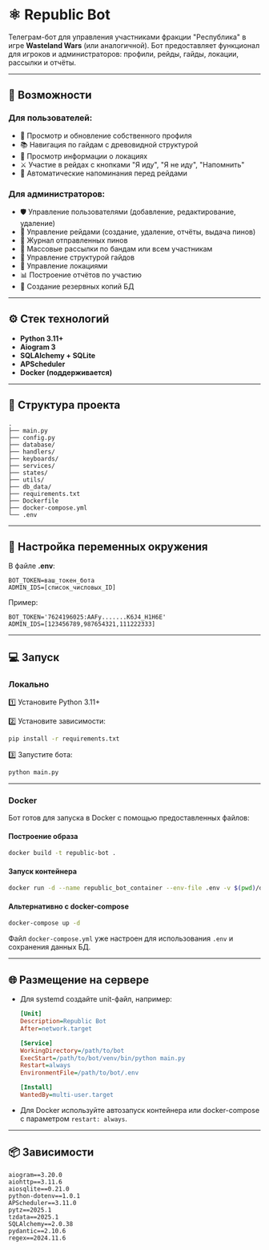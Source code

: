 
# ⚛ Republic Bot

Телеграм-бот для управления участниками фракции "Республика" в игре **Wasteland Wars** (или аналогичной). Бот предоставляет функционал для игроков и администраторов: профили, рейды, гайды, локации, рассылки и отчёты.

---

## 🚀 Возможности

### Для пользователей:
- 👤 Просмотр и обновление собственного профиля
- 📚 Навигация по гайдам с древовидной структурой
- 📍 Просмотр информации о локациях
- ⚔ Участие в рейдах с кнопками "Я иду", "Я не иду", "Напомнить"
- 🔔 Автоматические напоминания перед рейдами

### Для администраторов:
- 🛡 Управление пользователями (добавление, редактирование, удаление)
- 📅 Управление рейдами (создание, удаление, отчёты, выдача пинов)
- 📒 Журнал отправленных пинов
- 📢 Массовые рассылки по бандaм или всем участникам
- 📘 Управление структурой гайдов
- 📍 Управление локациями
- 📊 Построение отчётов по участию
- 💾 Создание резервных копий БД

---

## ⚙️ Стек технологий

- **Python 3.11+**
- **Aiogram 3**
- **SQLAlchemy + SQLite**
- **APScheduler**
- **Docker (поддерживается)**

---

## 📂 Структура проекта

```
.
├── main.py
├── config.py
├── database/
├── handlers/
├── keyboards/
├── services/
├── states/
├── utils/
├── db_data/
├── requirements.txt
├── Dockerfile
├── docker-compose.yml
└── .env
```

---

## 🔑 Настройка переменных окружения

В файле **.env**:
```
BOT_TOKEN=ваш_токен_бота
ADMIN_IDS=[список_числовых_ID]
```
Пример:
```
BOT_TOKEN='7624196025:AAFy.......K6J4_H1H6E'
ADMIN_IDS=[123456789,987654321,111222333]
```

---

## 💻 Запуск

### Локально

1️⃣ Установите Python 3.11+

2️⃣ Установите зависимости:
```bash
pip install -r requirements.txt
```

3️⃣ Запустите бота:
```bash
python main.py
```

---

### Docker

Бот готов для запуска в Docker с помощью предоставленных файлов:

#### Построение образа
```bash
docker build -t republic-bot .
```

#### Запуск контейнера
```bash
docker run -d --name republic_bot_container --env-file .env -v $(pwd)/db_data:/app/db_data republic-bot
```

#### Альтернативно с docker-compose
```bash
docker-compose up -d
```

Файл `docker-compose.yml` уже настроен для использования `.env` и сохранения данных БД.

---

## 🌐 Размещение на сервере

- Для systemd создайте unit-файл, например:
  ```ini
  [Unit]
  Description=Republic Bot
  After=network.target

  [Service]
  WorkingDirectory=/path/to/bot
  ExecStart=/path/to/bot/venv/bin/python main.py
  Restart=always
  EnvironmentFile=/path/to/bot/.env

  [Install]
  WantedBy=multi-user.target
  ```

- Для Docker используйте автозапуск контейнера или docker-compose с параметром `restart: always`.

---

## 📦 Зависимости

```
aiogram==3.20.0
aiohttp==3.11.6
aiosqlite==0.21.0
python-dotenv==1.0.1
APScheduler==3.11.0
pytz==2025.1
tzdata==2025.1
SQLAlchemy==2.0.38
pydantic==2.10.6
regex==2024.11.6
```
